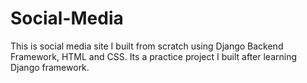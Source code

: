 # Social-Media
This is social media site I built from scratch using Django Backend Framework, HTML and CSS. Its a practice project I built after learning Django framework.
